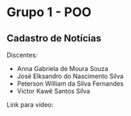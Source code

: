 # Grupo 1 - POO

## Cadastro de Notícias

Discentes:
- Anna Gabriela de Moura Souza
- José Elksandro do Nascimento Silva
- Peterson William da Silva Fernandes
- Victor Kawê  Santos Silva

Link para vídeo:
